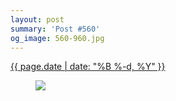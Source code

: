 ```yaml
---
layout: post
summary: 'Post #560'
og_image: 560-960.jpg
---
```


<div class="post">
 <time>
  <a href="/560">
   {{ page.date | date: "%B %-d, %Y" }}
  </a>
 </time>
 <a href="/560">
  <figure data-taken="10/6/2016">
   <img sizes="(min-width: 700px) 50vw, calc(100vw - 2rem)" src="{{ site.assets_url }}/560-480.jpg" srcset="{{ site.assets_url }}/560-240.jpg 240w, {{ site.assets_url }}/560-480.jpg 480w, {{ site.assets_url }}/560-720.jpg 720w, {{ site.assets_url }}/560-960.jpg 960w"/>
  </figure>
 </a>
</div>
